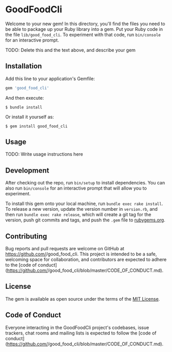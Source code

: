 # GoodFoodCli

Welcome to your new gem! In this directory, you'll find the files you need to be able to package up your Ruby library into a gem. Put your Ruby code in the file `lib/good_food_cli`. To experiment with that code, run `bin/console` for an interactive prompt.

TODO: Delete this and the text above, and describe your gem

## Installation

Add this line to your application's Gemfile:

```ruby
gem 'good_food_cli'
```

And then execute:

    $ bundle install

Or install it yourself as:

    $ gem install good_food_cli

## Usage

TODO: Write usage instructions here

## Development

After checking out the repo, run `bin/setup` to install dependencies. You can also run `bin/console` for an interactive prompt that will allow you to experiment.

To install this gem onto your local machine, run `bundle exec rake install`. To release a new version, update the version number in `version.rb`, and then run `bundle exec rake release`, which will create a git tag for the version, push git commits and tags, and push the `.gem` file to [rubygems.org](https://rubygems.org).

## Contributing

Bug reports and pull requests are welcome on GitHub at https://github.com/<github username>/good_food_cli. This project is intended to be a safe, welcoming space for collaboration, and contributors are expected to adhere to the [code of conduct](https://github.com/<github username>/good_food_cli/blob/master/CODE_OF_CONDUCT.md).


## License

The gem is available as open source under the terms of the [MIT License](https://opensource.org/licenses/MIT).

## Code of Conduct

Everyone interacting in the GoodFoodCli project's codebases, issue trackers, chat rooms and mailing lists is expected to follow the [code of conduct](https://github.com/<github username>/good_food_cli/blob/master/CODE_OF_CONDUCT.md).
